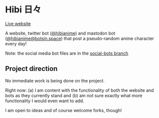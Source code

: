 # Hibi 日々

[Live website](https://hibi.fun)

A website, twitter bot ([@hibianime](https://twitter.com/hibianime)) and mastodon bot ([@hibianime@botsin.space](https://botsin.space/@hibianime)) that post a pseudo-random anime character every day!

Note: the social media bot files are in the [social-bots branch](https://gitlab.com/spongechameleon/hibi/-/tree/social-bots)

## Project direction

No immediate work is being done on the project.

Right now: (a) I am content with the functionality of both the website and bots as they currently stand and (b) am not sure exactly what more functionality I would even want to add.

I am open to ideas and of course welcome forks, though!
